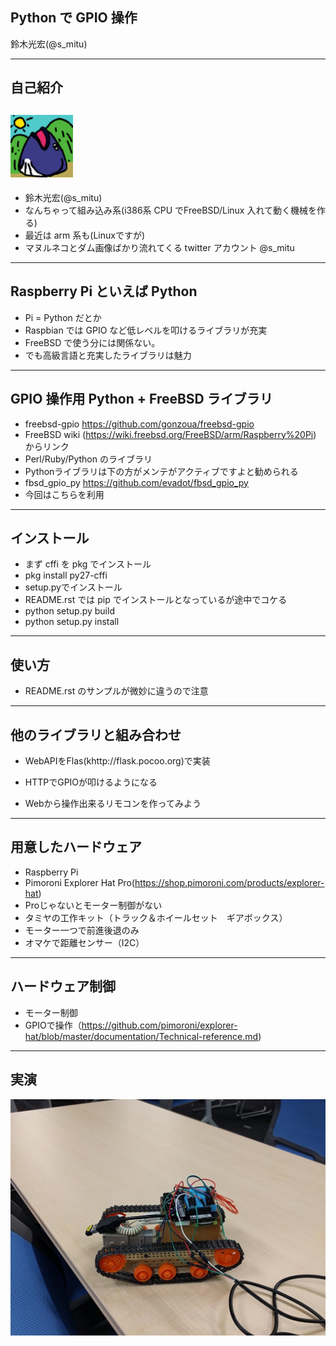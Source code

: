 ## Python で GPIO 操作

鈴木光宏(@s_mitu)

---

## 自己紹介
## <img width="100" src="images/icon.png"/>

* 鈴木光宏(@s_mitu) 
 * なんちゃって組み込み系(i386系 CPU でFreeBSD/Linux 入れて動く機械を作る)
 * 最近は arm 系も(Linuxですが)
 * マヌルネコとダム画像ばかり流れてくる twitter アカウント @s_mitu

---

## Raspberry Pi といえば Python

* Pi = Python だとか
* Raspbian では GPIO など低レベルを叩けるライブラリが充実
* FreeBSD で使う分には関係ない。
* でも高級言語と充実したライブラリは魅力

---

## GPIO 操作用 Python + FreeBSD ライブラリ

* freebsd-gpio https://github.com/gonzoua/freebsd-gpio
 * FreeBSD wiki (https://wiki.freebsd.org/FreeBSD/arm/Raspberry%20Pi) からリンク
 * Perl/Ruby/Python のライブラリ
 * Pythonライブラリは下の方がメンテがアクティブですよと勧められる
* fbsd_gpio_py https://github.com/evadot/fbsd_gpio_py
 * 今回はこちらを利用

---

## インストール
* まず cffi を pkg でインストール
 * pkg install py27-cffi
* setup.pyでインストール
 * README.rst では pip でインストールとなっているが途中でコケる
 * python setup.py build
 * python setup.py install

--- 

## 使い方
* README.rst のサンプルが微妙に違うので注意

---
## 他のライブラリと組み合わせ
* WebAPIをFlas(khttp://flask.pocoo.org)で実装
 * HTTPでGPIOが叩けるようになる

* Webから操作出来るリモコンを作ってみよう

---
## 用意したハードウェア
* Raspberry Pi
* Pimoroni Explorer Hat Pro(https://shop.pimoroni.com/products/explorer-hat)
 * Proじゃないとモーター制御がない
* タミヤの工作キット（トラック＆ホイールセット　ギアボックス）
 * モーター一つで前進後退のみ
* オマケで距離センサー（I2C）
---
## ハードウェア制御
* モーター制御
 * GPIOで操作（https://github.com/pimoroni/explorer-hat/blob/master/documentation/Technical-reference.md)



---

## 実演
<img src="images/tank.jpg"/>
